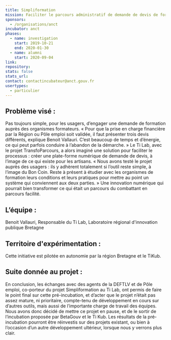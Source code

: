 ```yaml
---
title: Simpliformation
mission: Faciliter le parcours administratif de demande de devis de formation
sponsors:
  - /organisations/anct
incubator: anct
phases:
  - name: investigation
    start: 2019-10-21
    end: 2020-01-30
  - name: alumni
    start: 2020-09-04
link:
repository:
stats: false
stats_url:
contact: contactincubateur@anct.gouv.fr
usertypes:
  - particulier
---
```


## Problème visé :

Pas toujours simple, pour les usagers, d’engager une demande de formation auprès des organismes formateurs. « Pour que la prise en charge financière par la Région ou Pôle emploi soit validée, il faut présenter trois devis différents, explique Benoit Vallauri. C’est beaucoup de temps et d’énergie, ce qui peut parfois conduire à l’abandon de la démarche. » Le Ti Lab, avec le projet TransfoParcours, a alors imaginé une solution pour faciliter le processus : créer une plate-forme numérique de demande de devis, à l’image de ce qui existe pour les artisans. « Nous avons testé le projet auprès des usagers : ils y adhèrent totalement si l’outil reste simple, à l’image du Bon Coin. Reste à présent à étudier avec les organismes de formation leurs conditions et leurs pratiques pour mettre au point un système qui conviennent aux deux parties. » Une innovation numérique qui pourrait bien transformer ce qui était un parcours du combattant en parcours facilité.

## L’équipe :

Benoit Vallauri, Responsable du Ti Lab, Laboratoire régional d'innovation publique Bretagne

## Territoire d'expérimentation :

Cette initiative est pilotée en autonomie par la région Bretagne et le TiKub.

## Suite donnée au projet :

En conclusion, les échanges avec des agents de la DEFTLV et de Pôle emploi, co-porteur du projet Simpliformation au Ti Lab, ont permis de faire le point final sur cette pré-incubation, et d’acter que le projet n’était pas assez mature, ni prioritaire, compte-tenu de développement en cours sur d’autres outils, mais aussi de l’importante charge de travail des équipes.
Nous avons donc décidé de mettre ce projet en pause, et de le sortir de l’incubation proposée par BetaGouv et le Ti Kub. Les résultats de la pré-incubation pourront être réinvestis sur des projets existant, ou bien à l’occasion d’un autre développement ultérieur, lorsque nous y verrons plus clair.
